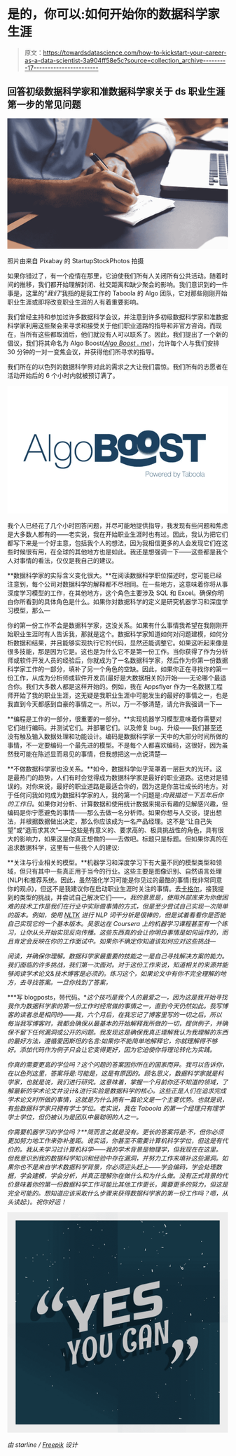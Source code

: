 # 是的，你可以:如何开始你的数据科学家生涯

> 原文：<https://towardsdatascience.com/how-to-kickstart-your-career-as-a-data-scientist-3a904ff58e5c?source=collection_archive---------17----------------------->

## 回答初级数据科学家和准数据科学家关于 ds 职业生涯第一步的常见问题

![](img/6769c88f255cb90051d05180dfe4d0c7.png)

照片由来自 Pixabay 的 StartupStockPhotos 拍摄

如果你错过了，有一个疫情在那里，它迫使我们所有人关闭所有公共活动。随着时间的推移，我们都开始理解封闭、社交距离和缺少聚会的影响。我们意识到的一件事是，这里的“*我们*”我指的是我工作的 Taboola 的 Algo 团队，它对那些刚刚开始职业生涯或即将改变职业生涯的人有着重要影响。

我们曾经主持和参加过许多数据科学会议，并注意到许多初级数据科学家和准数据科学家利用这些聚会来寻求和接受关于他们职业道路的指导和非官方咨询。而现在，当所有这些都取消后，他们就没有人可以联系了。因此，我们提出了一个新的倡议，我们将其命名为 Algo Boost([*Algo Boost . me*](http://algoboost.me))，允许每个人与我们安排 30 分钟的一对一变焦会议，并获得他们所寻求的指导。

我们所在的以色列的数据科学界对此的需求之大让我们震惊。我们所有的志愿者在活动开始后的 6 个小时内就被预订满了。

![](img/c254fb6619c98b4d923d5c71cca6e043.png)

我个人已经花了几个小时回答问题，并尽可能地提供指导，我发现有些问题和焦虑是大多数人都有的——老实说，我在开始职业生涯时也有过。因此，我认为把它们都写下来是一个好主意，包括我个人的想法，因为我相信更多的人会发现它们在这些时候很有用，在全球的其他地方也是如此。我还是想强调一下——这些都是我个人对事情的看法，仅仅是我自己的建议。

**数据科学家的实际含义变化很大。**在阅读数据科学职位描述时，您可能已经注意到，每个公司对数据科学的解释都不尽相同。在一些地方，这意味着你将从事深度学习模型的工作，在其他地方，这个角色主要涉及 SQL 和 Excel。确保你明白你所看到的具体角色是什么。如果你对数据科学的定义是研究机器学习和深度学习模型，那么—

你的第一份工作不会是数据科学家，这没关系。如果有什么事情我希望在我刚刚开始职业生涯时有人告诉我，那就是这个。数据科学家知道如何对问题建模，如何分析数据和结果，并且能够实现执行它的代码，显然还能调整它。如果这听起来像是很多技能，那是因为它是。这也是为什么它不是第一份工作。当你获得了作为分析师或软件开发人员的经验后，你就成为了一名数据科学家，然后作为你第一份数据科学家工作的一部分，填补了另一个角色的空缺。因此，如果你正在寻找你的第一份工作，从成为分析师或软件开发员(最好是大数据相关的)开始——无论哪个最适合你。我们大多数人都是这样开始的。例如，我在 Appsflyer 作为一名数据工程师开始了我的职业生涯，这无疑是我职业生涯中可能发生的最好的事情之一，也是我直到今天都感到自豪的事情之一。所以，万一不够清楚，请允许我强调一下—

**编程是工作的一部分，很重要的一部分。**实现机器学习模型意味着你需要对它们进行编码。并测试它们。并部署它们。以及修复 bug、升级——我们甚至还没有触及输入数据处理和功能设计。编码是数据科学家一天中的大部分时间所做的事情，不一定要编码一个最先进的模型。不是每个人都喜欢编码，这很好，因为虽然我可能在陈述显而易见的事情，但我想把这一点说清楚—

**不做数据科学家也没关系。**如今，数据科学似乎笼罩着一层巨大的光环。这是最热门的趋势，人们有时会觉得成为数据科学家是最好的职业道路。这绝对是错误的。对你来说，最好的职业道路是最适合你的，因为这是你茁壮成长的地方。对于任何问我如何成为数据科学家的人，我的第一个问题是:*向我描述一下五年后你的工作日*。如果你对分析、计算数据和使用统计数据来揭示有趣的见解感兴趣，但编码是你宁愿避免的事情——那么去做一名分析师。如果你想与人交谈，提出想法，并根据数据做出决定，那么你应该成为一名产品经理。这不是“让自己失望”或“退而求其次”——这些是有意义的、要求高的、极具挑战性的角色，具有很大的影响力，如果这是你真正想做的——去做吧。标题只是标题。但如果你真的在追求数据科学，这里有一些我个人的建议:

**关注与行业相关的模型。**机器学习和深度学习下有大量不同的模型类型和领域，但只有其中一些真正用于当今的行业。这些主要是图像识别、自然语言处理(NLP)和推荐系统。因此，虽然强化学习可能是你见过的最酷的事情(我非常同意你的观点)，但这不是我建议你在启动职业生涯时关注的事情。去[卡格尔](http://kaggle.com)，接我提到的类型的挑战，并尝试自己解决它们——*。我的意思是，使用外部库来为你做困难的技术工作是我们在行业中实际做事情的方式，但是至少尝试自己实现一次简单的版本。例如，使用 [NLTK](https://www.nltk.org/) 进行 NLP 词干分析是很棒的，但是试着看看你是否能自己实现它的一个基本版本。吴恩达在 Coursera 上的机器学习课程甚至有一个练习，让你从头开始实现反向传播。这些东西真的会让你明白事情是如何运作的，而且肯定会反映在你的工作面试中。如果你不确定你知道该如何应对这些挑战—*

*阅读，并确保你理解。数据科学家最重要的技能之一是自己寻找解决方案的能力。我们面临的许多挑战，我们第一次面对。对于这份工作来说，知道相关的来源并能够阅读学术论文&技术博客是必须的。练习这个，如果论文中有你不完全理解的地方，去寻找答案。一旦你找到了答案，*

***写 blogposts，带代码。**这个技巧是我个人的最爱之一，因为这是我开始寻找我作为数据科学家的第一份工作时经常做的事情之一，直到今天仍然如此。我写博客的读者总是相同的——我，六个月后，在我忘记了博客里写的一切之后。所以每当我写博客时，我都会确保从最基本的开始解释我所做的一切，提供例子，并确保不留下任何漏洞或公开的问题。我发现这是确保我真正理解我认为我理解的东西的最好方法，遵循爱因斯坦的名言:*如果你不能简单地解释它，你就理解得不够好*。添加代码作为例子只会让它变得更好，因为它迫使你将理论转化为实践。*

*你真的需要更高的学位吗？这个问题的答案因你所在的国家而异。我可以告诉你，在以色列这里，答案将是:*可能是*，这是有原因的。顾名思义，数据科学家就是科学家，也就是说，我们进行研究。这意味着，掌握一个月前你还不知道的领域，了解最新的学术论文并设计&进行实验是数据科学的核心。这些正是人们在追求完成学术论文时所做的事情，这就是为什么拥有一篇论文是一个主要优势。也就是说，有些数据科学家只拥有学士学位。老实说，我在 Taboola 的第一个经理只有理学学士学位，但仍被认为是团队中最聪明的人之一。*

***你需要机器学习的学位吗？**简而言之就是*没有*。更长的答案将是:不，但你必须更加努力地工作来弥补差距。说实话，你甚至不需要计算机科学学位，但这是有代价的。我从未学习过计算机科学——我的学术背景是物理学，但我现在在这里。但我意识到我的数据科学知识和经验中存在漏洞，并努力工作来填补这些漏洞。如果你也不是来自学术数据科学背景，你必须迎头赶上——学会编码，学会处理数据，学会建模，学会分析，并真正理解你在做什么和为什么做。没有正式背景的代价意味着你的第一份数据科学工作可能比其他工作更长，需要更多的努力，但这是完全可能的。想知道应该采取什么步骤来获得数据科学家的第一份工作吗？嗯，从头读起:)。祝你好运！*

*![](img/fda09b58e4b099e3de924118596967a5.png)*

*由 starline / [Freepik](http://www.freepik.com) 设计*
